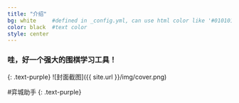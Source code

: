 ```yaml
---
title: "介绍"
bg: white     #defined in _config.yml, can use html color like '#010101'
color: black  #text color
style: center
---
```


### 哇，好一个强大的围棋学习工具！
{: .text-purple}
![封面截图]({{ site.url }}/img/cover.png)

#弈城助手
{: .text-purple}
